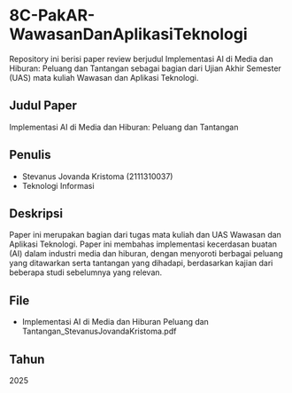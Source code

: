 # 8C-PakAR-WawasanDanAplikasiTeknologi
Repository ini berisi paper review berjudul Implementasi AI di Media dan Hiburan: Peluang dan Tantangan sebagai bagian dari Ujian Akhir Semester (UAS) mata kuliah Wawasan dan Aplikasi Teknologi.
## Judul Paper
Implementasi AI di Media dan Hiburan: Peluang dan Tantangan
## Penulis
- Stevanus Jovanda Kristoma (2111310037)
- Teknologi Informasi
## Deskripsi
Paper ini merupakan bagian dari tugas mata kuliah dan UAS Wawasan dan Aplikasi Teknologi.
Paper ini membahas implementasi kecerdasan buatan (AI) dalam industri media dan hiburan, dengan menyoroti berbagai peluang yang ditawarkan serta tantangan yang dihadapi, berdasarkan kajian dari beberapa studi sebelumnya yang relevan.
## File
- Implementasi AI di Media dan Hiburan Peluang dan Tantangan_StevanusJovandaKristoma.pdf
## Tahun
2025
